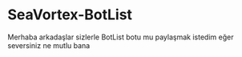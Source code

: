 # SeaVortex-BotList
Merhaba arkadaşlar sizlerle BotList botu mu paylaşmak istedim eğer seversiniz ne mutlu bana 

